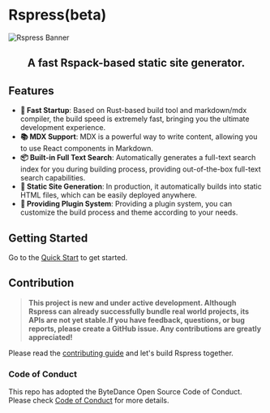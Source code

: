 # Rspress(beta) 

<picture>
  <img alt="Rspress Banner" src="https://lf3-static.bytednsdoc.com/obj/eden-cn/zq-uylkvT/ljhwZthlaukjlkulzlp/banner/Rspress-0901.png">
</picture>

<h2 align="center">A fast Rspack-based static site generator.</h2>

## Features

- **🚀 Fast Startup**: Based on Rust-based build tool and markdown/mdx compiler, the build speed is extremely fast, bringing you the ultimate development experience.
- **📚 MDX Support**: MDX is a powerful way to write content, allowing you to use React components in Markdown.
- **📦 Built-in Full Text Search**: Automatically generates a full-text search index for you during building process, providing out-of-the-box full-text search capabilities.
- **🌈 Static Site Generation**: In production, it automatically builds into static HTML files, which can be easily deployed anywhere.
- **🔌 Providing Plugin System**: Providing a plugin system, you can customize the build process and theme according to your needs.

## Getting Started

Go to the [Quick Start](https://rspress.dev/guide/start/getting-started.html) to get started.

## Contribution

> **This project is new and under active development. Although Rspress can already successfully bundle real world projects, its APIs are not yet stable.If you have feedback, questions, or bug reports, please create a GitHub issue. Any contributions are greatly appreciated!**

Please read the [contributing guide](./CONTRIBUTING.md) and let's build Rspress together.

### Code of Conduct

This repo has adopted the ByteDance Open Source Code of Conduct. Please check [Code of Conduct](./CODE_OF_CONDUCT.md) for more details.
